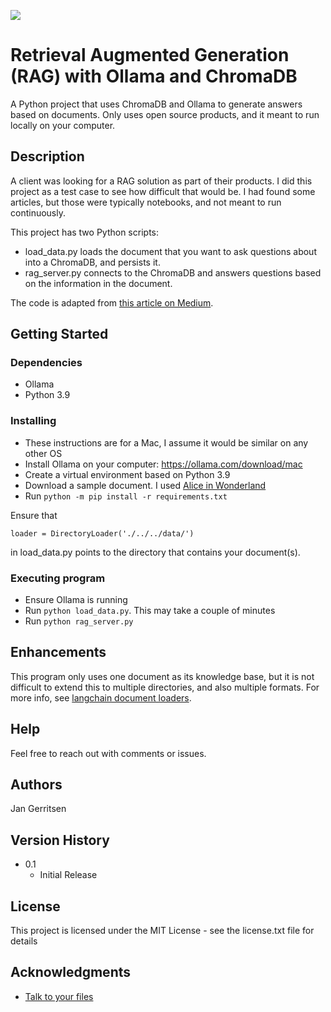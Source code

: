 ![](https://img.shields.io/badge/Python-FFD43B?style=for-the-badge&logo=python&logoColor=blue)
# Retrieval Augmented Generation (RAG) with Ollama and ChromaDB

A Python project that uses ChromaDB and Ollama to generate answers based on documents. 
Only uses open source products, and it meant to run locally on your computer. 

## Description

A client was looking for a RAG solution as part of their products. I did this project
as a test case to see how difficult that would be. I had found some articles, but those
were typically notebooks, and not meant to run continuously.

This project has two Python scripts:
* load_data.py loads the document that you want to ask questions about into a ChromaDB, and persists it.
* rag_server.py connects to the ChromaDB and answers questions based on the information in the document.

The code is adapted from [this article on Medium](https://medium.com/@rubentak/talk-to-your-files-in-a-local-rag-application-using-mistral-7b-langchain-and-chroma-db-no-2b4ba77358e0).


## Getting Started

### Dependencies

* Ollama
* Python 3.9

### Installing

* These instructions are for a Mac, I assume it would be similar on any other OS
* Install Ollama on your computer: https://ollama.com/download/mac
* Create a virtual environment based on Python 3.9
* Download a sample document. I used [Alice in Wonderland](https://archive.org/stream/alicesadventures19033gut/19033.txt)
* Run `python -m pip install -r requirements.txt`

Ensure that 
```
loader = DirectoryLoader('./../../data/')
```
in load_data.py points to the directory that contains your document(s).


### Executing program

* Ensure Ollama is running
* Run `python load_data.py`. This may take a couple of minutes
* Run `python rag_server.py`

## Enhancements

This program only uses one document as its knowledge base, 
but it is not difficult to extend this to multiple directories, and also
multiple formats. For more info, see [langchain document loaders](https://python.langchain.com/docs/modules/data_connection/document_loaders/).

## Help

Feel free to reach out with comments or issues. 

## Authors

Jan Gerritsen

## Version History

* 0.1
    * Initial Release

## License

This project is licensed under the MIT License - see the license.txt file for details

## Acknowledgments

* [Talk to your files](https://medium.com/@rubentak/talk-to-your-files-in-a-local-rag-application-using-mistral-7b-langchain-and-chroma-db-no-2b4ba77358e0)

